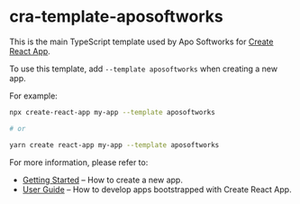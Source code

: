 # cra-template-aposoftworks

This is the main TypeScript template used by Apo Softworks for [Create React App](https://github.com/facebook/create-react-app).

To use this template, add `--template aposoftworks` when creating a new app.

For example:

```sh
npx create-react-app my-app --template aposoftworks

# or

yarn create react-app my-app --template aposoftworks
```

For more information, please refer to:

- [Getting Started](https://create-react-app.dev/docs/getting-started) – How to create a new app.
- [User Guide](https://create-react-app.dev) – How to develop apps bootstrapped with Create React App.
